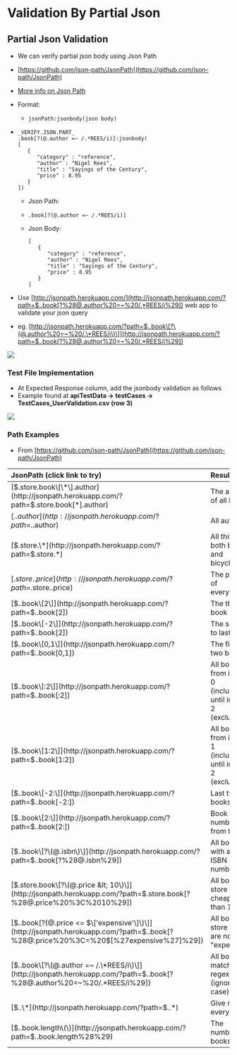 # Validation By Partial Json

## Partial Json Validation

* We can verify partial json body using Json Path 
* [https://github.com/json-path/JsonPath](https://github.com/json-path/JsonPath)
* [More info on Json Path](https://docs.autonomx.io/service-level-testing/rest-api/json-path)
* Format: 
  * ```text
    jsonPath:jsonbody(json body)
    ```
* ```text
  _VERIFY.JSON.PART_
  .book[?(@.author =~ /.*REES/i)]:jsonbody(
  [
     {
        "category" : "reference",
        "author" : "Nigel Rees",
        "title" : "Sayings of the Century",
        "price" : 8.95
     }
  ])
  ```

  * Json Path:
  * ```text
    .book[?(@.author =~ /.*REES/i)]
    ```
  * Json Body: 

    ```text
    [
       {
          "category" : "reference",
          "author" : "Nigel Rees",
          "title" : "Sayings of the Century",
          "price" : 8.95
       }
    ]
    ```
* Use [http://jsonpath.herokuapp.com/](http://jsonpath.herokuapp.com/?path=$..book[?%28@.author%20=~%20/.*REES/i%29]) web app to validate your json query
* eg. [http://jsonpath.herokuapp.com/?path=$..book\[?\(@.author%20=~%20/.\*REES/i\)\]](http://jsonpath.herokuapp.com/?path=$..book[?%28@.author%20=~%20/.*REES/i%29])

![](../../.gitbook/assets/image%20%2839%29.png)

### 

### Test File Implementation

* At Expected Response column, add the jsonbody validation as follows
* Example found at **apiTestData -&gt; testCases -&gt; TestCases\_UserValidation.csv \(row 3\)**

![](../../.gitbook/assets/image%20%2825%29.png)

### Path Examples

* From [https://github.com/json-path/JsonPath](https://github.com/json-path/JsonPath)

| JsonPath \(click link to try\) | Result |
| :--- | :--- |
| [$.store.book\[\*\].author](http://jsonpath.herokuapp.com/?path=$.store.book[*].author) | The authors of all books |
| [$..author](http://jsonpath.herokuapp.com/?path=$..author) | All authors |
| [$.store.\*](http://jsonpath.herokuapp.com/?path=$.store.*) | All things, both books and bicycles |
| [$.store..price](http://jsonpath.herokuapp.com/?path=$.store..price) | The price of everything |
| [$..book\[2\]](http://jsonpath.herokuapp.com/?path=$..book[2]) | The third book |
| [$..book\[-2\]](http://jsonpath.herokuapp.com/?path=$..book[2]) | The second to last book |
| [$..book\[0,1\]](http://jsonpath.herokuapp.com/?path=$..book[0,1]) | The first two books |
| [$..book\[:2\]](http://jsonpath.herokuapp.com/?path=$..book[:2]) | All books from index 0 \(inclusive\) until index 2 \(exclusive\) |
| [$..book\[1:2\]](http://jsonpath.herokuapp.com/?path=$..book[1:2]) | All books from index 1 \(inclusive\) until index 2 \(exclusive\) |
| [$..book\[-2:\]](http://jsonpath.herokuapp.com/?path=$..book[-2:]) | Last two books |
| [$..book\[2:\]](http://jsonpath.herokuapp.com/?path=$..book[2:]) | Book number two from tail |
| [$..book\[?\(@.isbn\)\]](http://jsonpath.herokuapp.com/?path=$..book[?%28@.isbn%29]) | All books with an ISBN number |
| [$.store.book\[?\(@.price &lt; 10\)\]](http://jsonpath.herokuapp.com/?path=$.store.book[?%28@.price%20%3C%2010%29]) | All books in store cheaper than 10 |
| [$..book\[?\(@.price &lt;= $\['expensive'\]\)\]](http://jsonpath.herokuapp.com/?path=$..book[?%28@.price%20%3C=%20$[%27expensive%27]%29]) | All books in store that are not "expensive" |
| [$..book\[?\(@.author =~ /.\*REES/i\)\]](http://jsonpath.herokuapp.com/?path=$..book[?%28@.author%20=~%20/.*REES/i%29]) | All books matching regex \(ignore case\) |
| [$..\*](http://jsonpath.herokuapp.com/?path=$..*) | Give me every thing |
| [$..book.length\(\)](http://jsonpath.herokuapp.com/?path=$..book.length%28%29) | The number of books |

